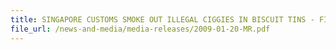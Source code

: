 ```yaml
---
title: SINGAPORE CUSTOMS SMOKE OUT ILLEGAL CIGGIES IN BISCUIT TINS - FIRST OF SUCH CASE UNCOVERED 
file_url: /news-and-media/media-releases/2009-01-20-MR.pdf
---
```

